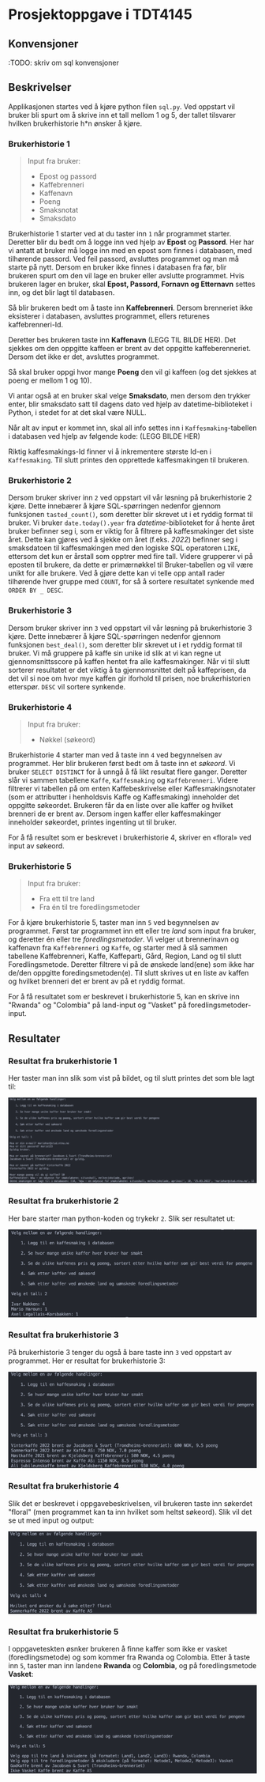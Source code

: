 # Prosjektoppgave i TDT4145


## Konvensjoner

:TODO: skriv om sql konvensjoner 

## Beskrivelser

Applikasjonen startes ved å kjøre python filen `sql.py`. Ved oppstart vil bruker bli spurt om å skrive inn et tall mellom 1 og 5, der tallet tilsvarer hvilken brukerhistorie h*n ønsker å kjøre.

### Brukerhistorie 1
> Input fra bruker:
>   - Epost og passord 	
>   - Kaffebrenneri 	
>   - Kaffenavn 	
>   - Poeng 	
>   - Smaksnotat 	
>   - Smaksdato 

Brukerhistorie 1 starter ved at du taster inn `1` når programmet starter. Deretter blir du bedt om å logge inn ved hjelp av **Epost** og **Passord**.  Her har vi antatt at bruker må logge inn med en epost som finnes i databasen, med tilhørende passord. Ved feil passord, avsluttes programmet og man må starte på nytt. Dersom en bruker ikke finnes i databasen fra før, blir brukeren spurt om den vil lage en bruker eller avslutte programmet. Hvis brukeren lager en bruker, skal **Epost, Passord, Fornavn og Etternavn** settes inn, og det blir lagt til databasen. 

Så blir brukeren bedt om å taste inn **Kaffebrenneri**. Dersom brenneriet ikke eksisterer i databasen, avsluttes programmet, ellers returenes kaffebrenneri-Id.  

Deretter bes brukeren taste inn **Kaffenavn** (LEGG TIL BILDE HER). Det sjekkes om den oppgitte kaffeen er brent av det oppgitte kaffeberenneriet. Dersom det ikke er det, avsluttes programmet. 

Så skal bruker oppgi hvor mange **Poeng** den vil gi kaffeen (og det sjekkes at poeng er mellom 1 og 10). 

Vi antar også at en bruker skal velge **Smaksdato**, men dersom den trykker enter, blir smaksdato satt til dagens dato ved hjelp av datetime-biblioteket i Python, i stedet for at det skal være NULL. 

Når alt av input er kommet inn, skal all info settes inn i `Kaffesmaking`-tabellen i databasen ved hjelp av følgende kode: (LEGG BILDE HER) 

Riktig kaffesmakings-Id finner vi å inkrementere største Id-en i  `Kaffesmaking`. Til slutt printes den opprettede kaffesmakingen til brukeren. 


### Brukerhistorie 2

Dersom bruker skriver inn `2` ved oppstart vil vår løsning på brukerhistorie 2 kjøre. Dette innebærer å kjøre SQL-spørringen nedenfor gjennom funksjonen `tasted_count()`, som deretter blir skrevet ut i et ryddig format til bruker. Vi bruker `date.today().year` fra _datetime_-biblioteket for å hente året bruker befinner seg i, som er viktig for å filtrere på kaffesmakinger det siste året. Dette kan gjøres ved å sjekke om året (f.eks. _2022_) befinner seg i smaksdatoen til kaffesmakingen med den logiske SQL operatoren `LIKE`, ettersom det kun er årstall som opptrer med fire tall. Videre grupperer vi på eposten til brukere, da dette er primærnøkkel til Bruker-tabellen og vil være unikt for alle brukere. Ved å gjøre dette kan vi telle opp antall rader tilhørende hver gruppe med `COUNT`, for så å sortere resultatet synkende med `ORDER BY _ DESC`.

### Brukerhistorie 3

Dersom bruker skriver inn `3` ved oppstart vil vår løsning på brukerhistorie 3 kjøre. Dette innebærer å kjøre SQL-spørringen nedenfor gjennom funksjonen `best_deal()`, som deretter blir skrevet ut i et ryddig format til bruker. Vi må gruppere på kaffe sin unike id slik at vi kan regne ut gjennomsnittsscore på kaffen hentet fra alle kaffesmakinger. Når vi til slutt sorterer resultatet er det viktig å ta gjennomsnittet delt på kaffeprisen, da det vil si noe om hvor mye kaffen gir iforhold til prisen, noe brukerhistorien etterspør. `DESC` vil sortere synkende.  

### Brukerhistorie 4
> Input fra bruker:
> - Nøkkel (søkeord)

Brukerhistorie 4 starter man ved å taste inn `4` ved begynnelsen av programmet. Her blir brukeren først bedt om å taste inn et _søkeord_. Vi bruker `SELECT DISTINCT` for å unngå å få likt resultat flere ganger. Deretter slår vi sammen tabellene `Kaffe`, `Kaffesmaking` og `Kaffebrenneri`. Videre filtrerer vi tabellen på om enten Kaffebeskrivelse eller Kaffesmakingsnotater (som er attributter i henholdsvis Kaffe og Kaffesmaking) inneholder det oppgitte søkeordet. Brukeren får da en liste over alle kaffer og hvilket brenneri de er brent av. Dersom ingen kaffer eller kaffesmakinger inneholder søkeordet, printes ingenting ut til bruker.

For å få resultet som er beskrevet i brukerhistorie 4, skriver en «floral» ved input av søkeord. 

### Brukerhistorie 5
> Input fra bruker: 
> - Fra ett til tre land
> - Fra én til tre foredlingsmetoder

For å kjøre brukerhistorie 5, taster man inn `5` ved begynnelsen av programmet. Først tar programmet inn ett eller tre _land_ som input fra bruker, og deretter én eller tre _foredlingsmetoder_. Vi velger ut brennerinavn og kaffenavn fra `Kaffebrenneri` og `Kaffe`, og starter med å slå sammen tabellene Kaffebrenneri, Kaffe, Kaffeparti, Gård, Region, Land og til slutt Foredlingsmetode. Deretter filtrere vi på de ønskede land(ene) som ikke har de/den oppgitte foredingsmetoden(e). Til slutt skrives ut en liste av kaffen og hvilket brenneri det er brent av på et ryddig format. 

For å få resultatet som er beskrevet i brukerhistorie 5, kan en skrive inn "Rwanda" og "Colombia" på land-input og "Vasket" på foredlingsmetoder-input. 

## Resultater

### Resultat fra brukerhistorie 1
Her taster man inn slik som vist på bildet, og til slutt printes det som ble lagt til:

![Brukerhistorie 1](./resultat_bilder/brukerhistorie1.png)

### Resultat fra brukerhistorie 2 
Her bare starter man python-koden og trykekr `2`. Slik ser resultatet ut:

![Bukerhistorie 2](./resultat_bilder/brukerhistorie2.png)

### Resultat fra brukerhistorie 3
På brukerhistorie 3 tenger du også å bare taste inn `3` ved oppstart av programmet. Her er resultat for brukerhistorie 3:

![Brukerhistorie 3](./resultat_bilder/brukerhistorie3.png)

### Resultat fra brukerhistorie 4
Slik det er beskrevet i oppgavebeskrivelsen, vil brukeren taste inn søkerdet "floral" (men programmet kan ta inn hvilket som heltst søkeord). Slik vil det se ut med input og output: 

![Resultat fra brukerhistorie 4](./resultat_bilder/brukerhistorie4.png)

### Resultat fra brukerhistorie 5
I oppgaveteskten øsnker brukeren å finne kaffer som ikke er vasket (foredlingsmetode) og som kommer fra Rwanda og Colombia. Etter å taste inn `5`, taster man inn landene **Rwanda** og **Colombia**, og på foredlingsmetode **Vasket**: 

![Resultat fra brukerhistorie 5](./resultat_bilder/brukerhistorie5.png)